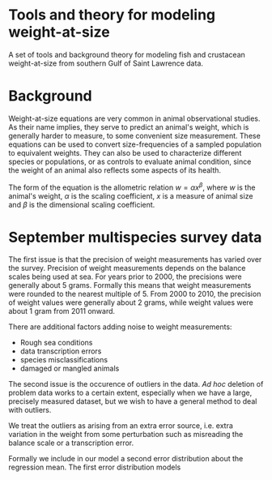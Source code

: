 # Tools and theory for modeling weight-at-size

A set of tools and background theory for modeling fish and crustacean weight-at-size from southern Gulf of Saint Lawrence data.

# Background

Weight-at-size equations are very common in animal observational studies. As their name implies, they serve to predict an animal's weight, which is generally harder to measure, to some convenient size measurement. These equations can be used to convert size-frequencies of a sampled population to equivalent weights. They can also be used to characterize different species or populations, or as controls to evaluate animal condition, since the weight of an animal also reflects some aspects of its health.

The form of the equation is the allometric relation $w = \alpha x^\beta$, where $w$ is the animal's weight, $\alpha$ is the scaling coefficient, $x$ is a measure of animal size and $\beta$ is the dimensional scaling coefficient.


# September multispecies survey data

The first issue is that the precision of weight measurements has varied over the survey. Precision of weight measurements depends on the balance scales being used at sea. For years prior to 2000, the precisions were generally about 5 grams. Formally this means that weight measurements were rounded to the nearest multiple of 5. From 2000 to 2010, the precision of weight values were generally about 2 grams, while weight values were about 1 gram from 2011 onward. 

There are additional factors adding noise to weight measurements:
- Rough sea conditions
- data transcription errors
- species misclassifications
- damaged or mangled animals

The second issue is the occurence of outliers in the data. *Ad hoc* deletion of problem data works to a certain extent, especially when we have a large, precisely measured dataset, but we wish to have a general method to deal with outliers.

We treat the outliers as arising from an extra error source, i.e. extra variation in the weight from some perturbation such as misreading the balance scale or a transcription error. 

Formally we include in our model a second error distribution about the regression mean. The first error distribution models 

